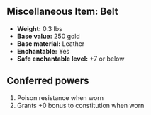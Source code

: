 ## Miscellaneous Item: Belt
- **Weight:** 0.3 lbs
- **Base value:** 250 gold
- **Base material:** Leather
- **Enchantable:** Yes
- **Safe enchantable level:** +7 or below
## Conferred powers
1. Poison resistance when worn
2. Grants +0 bonus to constitution when worn
